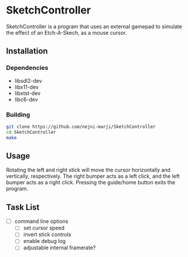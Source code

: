 # SketchController

SketchController is a program that uses an external gamepad to simulate the effect of an Etch-A-Skech, as a mouse cursor.

## Installation

### Dependencies
- libsdl2-dev
- libx11-dev
- libxtst-dev
- libc6-dev

### Building

```bash
git clone https://github.com/nejni-marji/SketchController
cd SketchController
make
```

## Usage

Rotating the left and right stick will move the cursor horizontally and vertically, respectively.
The right bumper acts as a left click, and the left bumper acts as a right click.
Pressing the guide/home button exits the program.

## Task List

- [ ] command line options
    - [ ] set cursor speed
    - [ ] invert stick controls
    - [ ] enable debug log
    - [ ] adjustable internal framerate?
